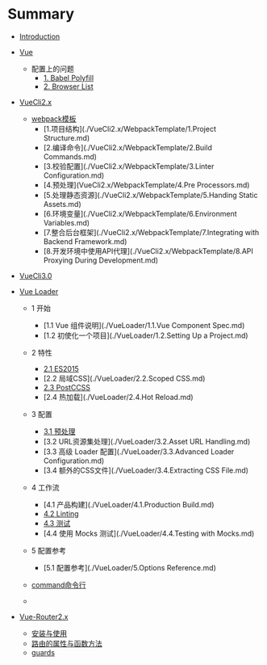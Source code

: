 # Summary

* [Introduction](README.md)

* [Vue](./Vue/_vue.md)
  * 配置上的问题
    * [1. Babel Polyfill](./Vue/ConfigQuestion/1.babelPolyfill.md)
    * [2. Browser List](./Vue/ConfigQuestion/2.Browserlist.md)


* [VueCli2.x](./VueCli2.x/_vue-cli.md)
  * [webpack模板](VueCli2.x/WebpackTemplate/_webpack-template.md)
    * [1.项目结构](./VueCli2.x/WebpackTemplate/1.Project Structure.md)
    * [2.编译命令](./VueCli2.x/WebpackTemplate/2.Build Commands.md)
    * [3.校验配置](./VueCli2.x/WebpackTemplate/3.Linter Configuration.md)
    * [4.预处理](VueCli2.x/WebpackTemplate/4.Pre Processors.md)
    * [5.处理静态资源](./VueCli2.x/WebpackTemplate/5.Handing Static Assets.md)
    * [6.环境变量](./VueCli2.x/WebpackTemplate/6.Environment Variables.md)
    * [7.整合后台框架](./VueCli2.x/WebpackTemplate/7.Integrating with Backend Framework.md)
    * [8.开发环境中使用API代理](./VueCli2.x/WebpackTemplate/8.API Proxying During Development.md)


* [VueCli3.0](./VueCli3.0/_vue_cli.md)


* [Vue Loader](./VueLoader/_vueLoader.md)
    * 1 开始
    	* [1.1 Vue 组件说明](./VueLoader/1.1.Vue Component Spec.md)
    	* [1.2 初使化一个项目](./VueLoader/1.2.Setting Up a Project.md)
    * 2 特性
    	* [2.1 ES2015](./VueLoader/2.1.ES2015.md)
    	* [2.2 局域CSS](./VueLoader/2.2.Scoped CSS.md)
    	* [2.3 PostCCSS](./VueLoader/2.3.PostCSS.md)
    	* [2.4 热加载](./VueLoader/2.4.Hot Reload.md)
    * 3 配置
    	* [3.1 预处理](./VueLoader/3.1.Pre-Processors.md)
    	* [3.2 URL资源集处理](./VueLoader/3.2.Asset URL Handling.md)
    	* [3.3 高级 Loader 配置](./VueLoader/3.3.Advanced Loader Configuration.md)
    	* [3.4 额外的CSS文件](./VueLoader/3.4.Extracting CSS File.md)
    * 4 工作流
    	* [4.1 产品构建](./VueLoader/4.1.Production Build.md)
    	* [4.2 Linting](./VueLoader/4.2.Linting.md)
    	* [4.3 测试](./VueLoader/4.3.Testing.md)
    	* [4.4 使用 Mocks 测试](./VueLoader/4.4.Testing with Mocks.md)
    * 5 配置参考
    	* [5.1 配置参考](./VueLoader/5.Options Reference.md)


  * [command命令行](./VueCli3.0/command.md)
  * 

* [Vue-Router2.x](./VueRouter2.x/_vueRouter2.x.md)

  * [安装与使用](./VueRouter2.x/install_usage.md)
  * [路由的属性与函数方法](./VueRouter2.x/property_and_function.md)
  * [guards](./VueRouter2.x/guards.md)   
